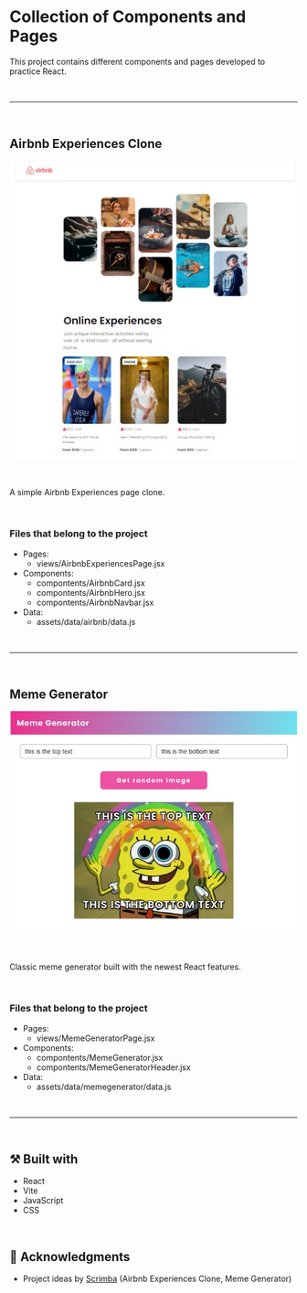 # Collection of Components and Pages 
This project contains different components and pages developed to practice React.

<br>
<hr>
<br>

## Airbnb Experiences Clone

<p align="center">
    <img src="https://raw.githubusercontent.com/carla-ng/web-development-practice/main/react-practice/main-project/public/airbnb/airbnb-preview.jpg" alt="Airbnb Experiences Clone preview">
</p>

<br>

A simple Airbnb Experiences page clone.

<br>

### Files that belong to the project
* Pages:
    * views/AirbnbExperiencesPage.jsx
* Components:
    * compontents/AirbnbCard.jsx
    * compontents/AirbnbHero.jsx
    * compontents/AirbnbNavbar.jsx
* Data:
    * assets/data/airbnb/data.js

<br>
<hr>
<br>

## Meme Generator

<p align="center">
    <img src="https://raw.githubusercontent.com/carla-ng/web-development-practice/main/react-practice/main-project/public/memegenerator/memegenerator-preview.jpg" alt="Meme Generator preview">
</p>

<br>

Classic meme generator built with the newest React features.

<!-- <br> -->

<!-- ### :globe_with_meridians: Demo
[https://carla-ng-frontend-mentor.netlify.app/job-listings/](https://carla-ng-frontend-mentor.netlify.app/job-listings/) -->

<br>

### Files that belong to the project
* Pages:
    * views/MemeGeneratorPage.jsx
* Components:
    * compontents/MemeGenerator.jsx
    * compontents/MemeGeneratorHeader.jsx
* Data:
    * assets/data/memegenerator/data.js

<br>
<hr>
<br>

## :hammer_and_pick: Built with
* React
* Vite
* JavaScript
* CSS

<br>

## :clap: Acknowledgments
* Project ideas by [Scrimba](https://scrimba.com/) (Airbnb Experiences Clone, Meme Generator)
